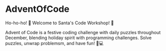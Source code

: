 # AdventOfCode
Ho-ho-ho! 🎅 Welcome to Santa's Code Workshop! 🚀

Advent of Code is a festive coding challenge with daily puzzles throughout December, blending holiday spirit with programming challenges. 
Solve puzzles, unwrap problemsm, and have fun! 🎄💻
